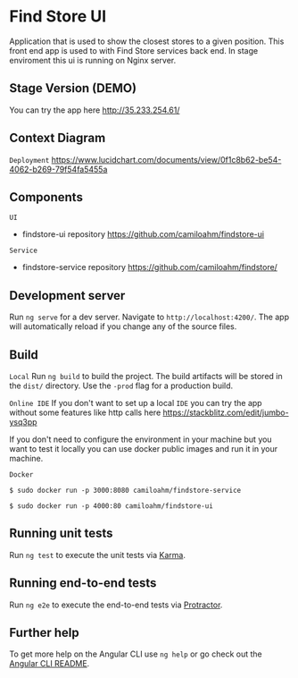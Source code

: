 # Find Store UI

Application that is used to show the closest stores to a given position. This front end app is used to with Find Store services back end. In stage enviroment this ui is running on Nginx server. 

## Stage Version (DEMO)
You can try the app here http://35.233.254.61/

## Context Diagram

`Deployment`
https://www.lucidchart.com/documents/view/0f1c8b62-be54-4062-b269-79f54fa5455a

## Components

`UI`
* findstore-ui repository https://github.com/camiloahm/findstore-ui

`Service`
* findstore-service repository https://github.com/camiloahm/findstore/

## Development server

Run `ng serve` for a dev server. Navigate to `http://localhost:4200/`. The app will automatically reload if you change any of the source files.

## Build

`Local`
Run `ng build` to build the project. The build artifacts will be stored in the `dist/` directory. Use the `-prod` flag for a production build.

`Online IDE`
If you don't want to set up a local `IDE` you can try the app without some features like http calls here 
https://stackblitz.com/edit/jumbo-ysq3pp


If you don't need to configure the environment in your machine but you want to test it locally you can use docker public images and run it in your machine.

`Docker`
```
$ sudo docker run -p 3000:8080 camiloahm/findstore-service 
```
```
$ sudo docker run -p 4000:80 camiloahm/findstore-ui 
```


## Running unit tests

Run `ng test` to execute the unit tests via [Karma](https://karma-runner.github.io).

## Running end-to-end tests

Run `ng e2e` to execute the end-to-end tests via [Protractor](http://www.protractortest.org/).

## Further help

To get more help on the Angular CLI use `ng help` or go check out the [Angular CLI README](https://github.com/angular/angular-cli/blob/master/README.md).
